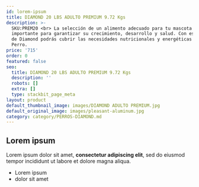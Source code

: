 ```yaml
---
id: lorem-ipsum
title: DIAMOND 20 LBS ADULTO PREMIUM 9.72 Kgs
description: >-
  SKU:PREM20 <br> La selección de un alimento adecuado para tu mascota es muy
  importante para garantizar su crecimiento, desarrollo y salud. Con esta opción
  de Diamond podrás cubrir las necesidades nutricionales y energéticas de tu
  Perro.
price: '715'
order: 0
featured: false
seo:
  title: DIAMOND 20 LBS ADULTO PREMIUM 9.72 Kgs
  description: ''
  robots: []
  extra: []
  type: stackbit_page_meta
layout: product
default_thumbnail_image: images/DIAMOND ADULTO PREMIUM.jpg
default_original_image: images/pleasant-aluminum.jpg
category: category/PERROS-DIAMOND.md
---
```

## Lorem ipsum

Lorem ipsum dolor sit amet, **consectetur adipiscing elit**, sed do eiusmod tempor incididunt ut labore et dolore magna aliqua.

- Lorem ipsum
- dolor sit amet